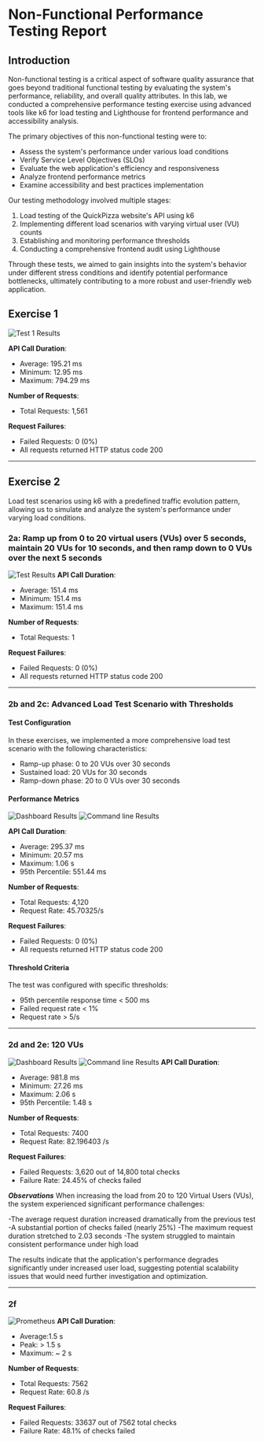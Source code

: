 # Non-Functional Performance Testing Report

## Introduction

Non-functional testing is a critical aspect of software quality assurance that goes beyond traditional functional testing by evaluating the system's performance, reliability, and overall quality attributes. In this lab, we conducted a comprehensive performance testing exercise using advanced tools like k6 for load testing and Lighthouse for frontend performance and accessibility analysis.

The primary objectives of this non-functional testing were to:

- Assess the system's performance under various load conditions
- Verify Service Level Objectives (SLOs)
- Evaluate the web application's efficiency and responsiveness
- Analyze frontend performance metrics
- Examine accessibility and best practices implementation

Our testing methodology involved multiple stages:

1. Load testing of the QuickPizza website's API using k6
2. Implementing different load scenarios with varying virtual user (VU) counts
3. Establishing and monitoring performance thresholds
4. Conducting a comprehensive frontend audit using Lighthouse

Through these tests, we aimed to gain insights into the system's behavior under different stress conditions and identify potential performance bottlenecks, ultimately contributing to a more robust and user-friendly web application.




## Exercise 1

![Test 1 Results](./Pictures/Ex01.png)

**API Call Duration**:
- Average: 195.21 ms
- Minimum: 12.95 ms
- Maximum: 794.29 ms

**Number of Requests**:
- Total Requests: 1,561

**Request Failures**:
- Failed Requests: 0 (0%)
- All requests returned HTTP status code 200
- - -
## Exercise 2
Load test scenarios using k6 with a predefined traffic evolution pattern, allowing us to simulate and analyze the system's performance under varying load conditions.

### 2a: Ramp up from 0 to 20 virtual users (VUs) over 5 seconds, maintain 20 VUs for 10 seconds, and then ramp down to 0 VUs over the next 5 seconds
![Test Results](./Pictures/Ex02a.png)
**API Call Duration**:
- Average: 151.4 ms
- Minimum: 151.4 ms
- Maximum: 151.4 ms

**Number of Requests**:
- Total Requests: 1

**Request Failures**:
- Failed Requests: 0 (0%)
- All requests returned HTTP status code 200
- - -

###  2b and 2c: Advanced Load Test Scenario with Thresholds

#### Test Configuration
In these exercises, we implemented a more comprehensive load test scenario with the following characteristics:
- Ramp-up phase: 0 to 20 VUs over 30 seconds
- Sustained load: 20 VUs for 30 seconds
- Ramp-down phase: 20 to 0 VUs over 30 seconds

#### Performance Metrics

![Dashboard Results](./Pictures/Ex2cd.png)
![Command line Results](./Pictures/Ex2cd_.png)

**API Call Duration**:
- Average: 295.37 ms
- Minimum: 20.57 ms
- Maximum: 1.06 s
- 95th Percentile: 551.44 ms

**Number of Requests**:
- Total Requests: 4,120
- Request Rate: 45.70325/s

**Request Failures**:
- Failed Requests: 0 (0%)
- All requests returned HTTP status code 200

#### Threshold Criteria
The test was configured with specific thresholds:
- 95th percentile response time < 500 ms
- Failed request rate < 1%
- Request rate > 5/s
- - - 

### 2d and 2e: 120 VUs

![Dashboard Results](./Pictures/checks2.png)
![Command line Results](./Pictures/checks1.png)
**API Call Duration**:
- Average: 981.8 ms
- Minimum: 27.26 ms
- Maximum: 2.06 s
- 95th Percentile: 1.48 s

**Number of Requests**:
- Total Requests: 7400
- Request Rate: 82.196403 /s

**Request Failures**:
- Failed Requests: 3,620 out of 14,800 total checks
- Failure Rate: 24.45% of checks failed

***Observations***
When increasing the load from 20 to 120 Virtual Users (VUs), the system experienced significant performance challenges:

-The average request duration increased dramatically from the previous test
-A substantial portion of checks failed (nearly 25%)
-The maximum request duration stretched to 2.03 seconds
-The system struggled to maintain consistent performance under high load

The results indicate that the application's performance degrades significantly under increased user load, suggesting potential scalability issues that would need further investigation and optimization.
- - - 
### 2f
![Prometheus](./Pictures/2f.png)
**API Call Duration**:
- Average:1.5 s
- Peak: > 1.5 s
- Maximum: ~ 2 s

**Number of Requests**:
- Total Requests: 7562
- Request Rate: 60.8 /s

**Request Failures**:
- Failed Requests: 33637 out of 7562 total checks
- Failure Rate: 48.1% of checks failed
